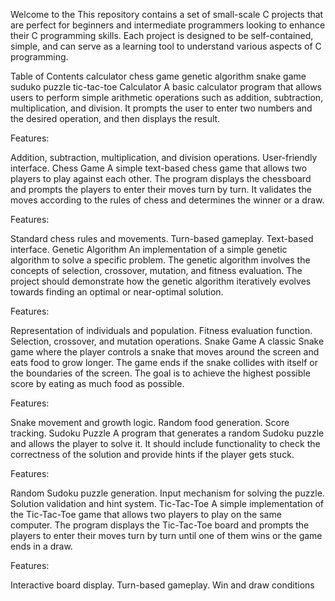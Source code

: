 
Welcome to the This repository contains a set of small-scale C projects that are perfect for beginners and intermediate programmers looking to enhance their C programming skills. Each project is designed to be self-contained, simple, and can serve as a learning tool to understand various aspects of C programming.

Table of Contents
calculator
chess game
genetic algorithm
snake game
suduko puzzle
tic-tac-toe
Calculator
A basic calculator program that allows users to perform simple arithmetic operations such as addition, subtraction, multiplication, and division. It prompts the user to enter two numbers and the desired operation, and then displays the result.

Features:

Addition, subtraction, multiplication, and division operations.
User-friendly interface.
Chess Game
A simple text-based chess game that allows two players to play against each other. The program displays the chessboard and prompts the players to enter their moves turn by turn. It validates the moves according to the rules of chess and determines the winner or a draw.

Features:

Standard chess rules and movements.
Turn-based gameplay.
Text-based interface.
Genetic Algorithm
An implementation of a simple genetic algorithm to solve a specific problem. The genetic algorithm involves the concepts of selection, crossover, mutation, and fitness evaluation. The project should demonstrate how the genetic algorithm iteratively evolves towards finding an optimal or near-optimal solution.

Features:

Representation of individuals and population.
Fitness evaluation function.
Selection, crossover, and mutation operations.
Snake Game
A classic Snake game where the player controls a snake that moves around the screen and eats food to grow longer. The game ends if the snake collides with itself or the boundaries of the screen. The goal is to achieve the highest possible score by eating as much food as possible.

Features:

Snake movement and growth logic.
Random food generation.
Score tracking.
Sudoku Puzzle
A program that generates a random Sudoku puzzle and allows the player to solve it. It should include functionality to check the correctness of the solution and provide hints if the player gets stuck.

Features:

Random Sudoku puzzle generation.
Input mechanism for solving the puzzle.
Solution validation and hint system.
Tic-Tac-Toe
A simple implementation of the Tic-Tac-Toe game that allows two players to play on the same computer. The program displays the Tic-Tac-Toe board and prompts the players to enter their moves turn by turn until one of them wins or the game ends in a draw.

Features:

Interactive board display.
Turn-based gameplay.
Win and draw conditions
